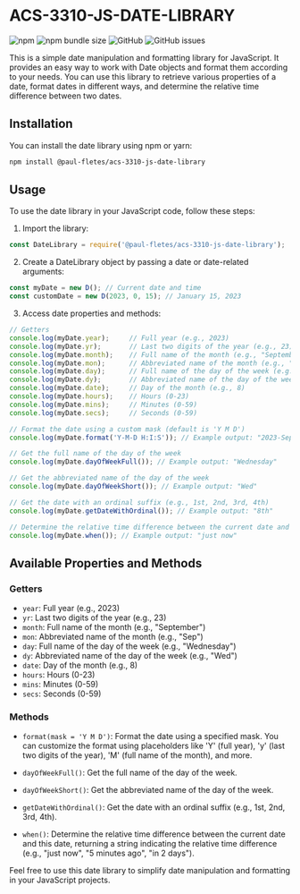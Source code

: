 # ACS-3310-JS-DATE-LIBRARY
![npm](https://img.shields.io/npm/v/%40paul-fletes%2Facs-3310-js-date-library)
![npm bundle size](https://img.shields.io/bundlephobia/min/%40paul-fletes%2Facs-3310-js-date-library)
![GitHub](https://img.shields.io/github/license/paul-fletes/ACS-3310-JS-Date-Library)
![GitHub issues](https://img.shields.io/github/issues/paul-fletes/ACS-3310-JS-Date-Library)


This is a simple date manipulation and formatting library for JavaScript. It provides an easy way to work with Date objects and format them according to your needs. You can use this library to retrieve various properties of a date, format dates in different ways, and determine the relative time difference between two dates.

## Installation

You can install the date library using npm or yarn:

```bash
npm install @paul-fletes/acs-3310-js-date-library
```

## Usage

To use the date library in your JavaScript code, follow these steps:

1. Import the library:

```javascript
const DateLibrary = require('@paul-fletes/acs-3310-js-date-library');
```

2. Create a DateLibrary object by passing a date or date-related arguments:

```javascript
const myDate = new D(); // Current date and time
const customDate = new D(2023, 0, 15); // January 15, 2023
```

3. Access date properties and methods:

```javascript
// Getters
console.log(myDate.year);     // Full year (e.g., 2023)
console.log(myDate.yr);       // Last two digits of the year (e.g., 23)
console.log(myDate.month);    // Full name of the month (e.g., "September")
console.log(myDate.mon);      // Abbreviated name of the month (e.g., "Sep")
console.log(myDate.day);      // Full name of the day of the week (e.g., "Wednesday")
console.log(myDate.dy);       // Abbreviated name of the day of the week (e.g., "Wed")
console.log(myDate.date);     // Day of the month (e.g., 8)
console.log(myDate.hours);    // Hours (0-23)
console.log(myDate.mins);     // Minutes (0-59)
console.log(myDate.secs);     // Seconds (0-59)

// Format the date using a custom mask (default is 'Y M D')
console.log(myDate.format('Y-M-D H:I:S')); // Example output: "2023-September-08 14:30:45"

// Get the full name of the day of the week
console.log(myDate.dayOfWeekFull()); // Example output: "Wednesday"

// Get the abbreviated name of the day of the week
console.log(myDate.dayOfWeekShort()); // Example output: "Wed"

// Get the date with an ordinal suffix (e.g., 1st, 2nd, 3rd, 4th)
console.log(myDate.getDateWithOrdinal()); // Example output: "8th"

// Determine the relative time difference between the current date and this date
console.log(myDate.when()); // Example output: "just now"
```

## Available Properties and Methods

### Getters

- `year`: Full year (e.g., 2023)
- `yr`: Last two digits of the year (e.g., 23)
- `month`: Full name of the month (e.g., "September")
- `mon`: Abbreviated name of the month (e.g., "Sep")
- `day`: Full name of the day of the week (e.g., "Wednesday")
- `dy`: Abbreviated name of the day of the week (e.g., "Wed")
- `date`: Day of the month (e.g., 8)
- `hours`: Hours (0-23)
- `mins`: Minutes (0-59)
- `secs`: Seconds (0-59)

### Methods

- `format(mask = 'Y M D')`: Format the date using a specified mask. You can customize the format using placeholders like 'Y' (full year), 'y' (last two digits of the year), 'M' (full name of the month), and more.

- `dayOfWeekFull()`: Get the full name of the day of the week.

- `dayOfWeekShort()`: Get the abbreviated name of the day of the week.

- `getDateWithOrdinal()`: Get the date with an ordinal suffix (e.g., 1st, 2nd, 3rd, 4th).

- `when()`: Determine the relative time difference between the current date and this date, returning a string indicating the relative time difference (e.g., "just now", "5 minutes ago", "in 2 days").

Feel free to use this date library to simplify date manipulation and formatting in your JavaScript projects.